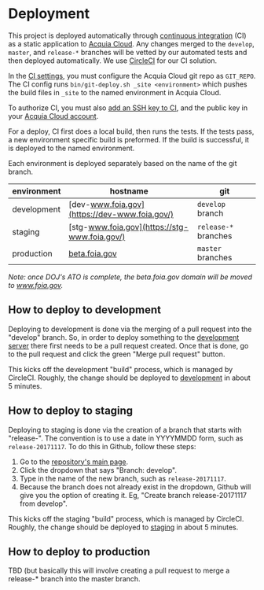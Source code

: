 # Deployment

This project is deployed automatically through [continuous
integration](https://circleci.com/gh/18F/beta.foia.gov) (CI) as a static
application to [Acquia Cloud](https://cloud.acquia.com/). Any changes merged to
the `develop`, `master`, and `release-*` branches will be vetted by our automated
tests and then deployed automatically. We use
[CircleCI](https://circleci.com/docs/) for our CI solution.

In the [CI settings](https://circleci.com/gh/usdoj/foia.gov/edit#env-vars),
you must configure the Acquia Cloud git repo as `GIT_REPO`. The CI config runs
`bin/git-deploy.sh _site <environment>` which pushes the build files in `_site`
to the named environment in Acquia Cloud.

To authorize CI, you must also [add an SSH key to
CI](https://circleci.com/gh/usdoj/foia.gov/edit#ssh), and the public key in
your [Acquia Cloud account](https://cloud.acquia.com/app/profile/ssh-keys).

For a deploy, CI first does a local build, then runs the tests.
If the tests pass, a new environment specific build is preformed. If the build
is successful, it is deployed to the named environment.

Each environment is deployed separately based on the name of the git branch.

| environment | hostname | git |
| ---         | ---      | --- |
| development | [dev-www.foia.gov](https://dev-www.foia.gov/) | `develop` branch |
| staging | [stg-www.foia.gov](https://stg-www.foia.gov/) | `release-*` branches |
| production | [beta.foia.gov](https://beta.foia.gov/) | `master` branches |

_Note: once DOJ's ATO is complete, the beta.foia.gov domain will be moved to
www.foia.gov._

## How to deploy to development

Deploying to development is done via the merging of a pull request into the "develop" branch. So, in order to deploy something to the [development server](https://dev-www.foia.gov) there first needs to be a pull request created. Once that is done, go to the pull request and click the green "Merge pull request" button.

This kicks off the development "build" process, which is managed by CircleCI. Roughly, the change should be deployed to [development](https://dev-www.foia.gov) in about 5 minutes.

## How to deploy to staging

Deploying to staging is done via the creation of a branch that starts with "release-". The convention is to use a date in YYYYMMDD form, such as `release-20171117`. To do this in Github, follow these steps:

1. Go to the [repository's main page](https://github.com/usdoj/foia.gov).
2. Click the dropdown that says "Branch: develop".
3. Type in the name of the new branch, such as `release-20171117`.
4. Because the branch does not already exist in the dropdown, Github will give you the option of creating it. Eg, "Create branch release-20171117 from develop".

This kicks off the staging "build" process, which is managed by CircleCI. Roughly, the change should be deployed to [staging](https://stg-www.foia.gov) in about 5 minutes.

## How to deploy to production

TBD (but basically this will involve creating a pull request to merge a release-* branch into the master branch.
